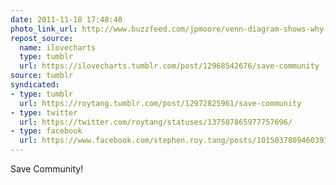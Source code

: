```yaml
---
date: 2011-11-18 17:48:40
photo_link_url: http://www.buzzfeed.com/jpmoore/venn-diagram-shows-why-we-must-save-community
repost_source:
  name: ilovecharts
  type: tumblr
  url: https://ilovecharts.tumblr.com/post/12968542676/save-community
source: tumblr
syndicated:
- type: tumblr
  url: https://roytang.tumblr.com/post/12972825961/save-community
- type: twitter
  url: https://twitter.com/roytang/statuses/137587865977757696/
- type: facebook
  url: https://www.facebook.com/stephen.roy.tang/posts/10150378094603912
---
```


<p>Save Community!</p>